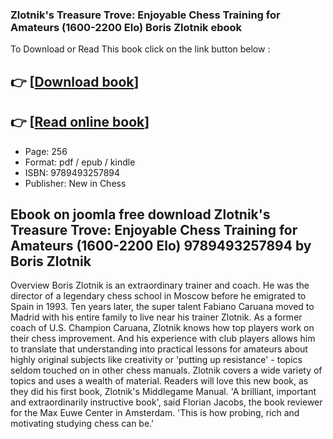 ### Zlotnik's Treasure Trove: Enjoyable Chess Training for Amateurs (1600-2200 Elo) Boris Zlotnik ebook

To Download or Read This book click on the link button below :

## 👉  [**[Download book](http://filesbooks.info/download.php?group=book&from=github.com&id=668073&lnk=1064 "Download book")**]

## 👉  [**[Read online book](http://filesbooks.info/download.php?group=book&from=github.com&id=668073&lnk=1064 "Read online book")**]


* Page: 256
* Format: pdf / epub / kindle
* ISBN: 9789493257894
* Publisher: New in Chess



## Ebook on joomla free download Zlotnik's Treasure Trove: Enjoyable Chess Training for Amateurs (1600-2200 Elo) 9789493257894 by Boris Zlotnik 


Overview
Boris Zlotnik is an extraordinary trainer and coach. He was the director of a legendary chess school in Moscow before he emigrated to Spain in 1993. Ten years later, the super talent Fabiano Caruana moved to Madrid with his entire family to live near his trainer Zlotnik. As a former coach of U.S. Champion Caruana, Zlotnik knows how top players work on their chess improvement. And his experience with club players allows him to translate that understanding into practical lessons for amateurs about highly original subjects like creativity or &#039;putting up resistance&#039; - topics seldom touched on in other chess manuals. Zlotnik covers a wide variety of topics and uses a wealth of material. Readers will love this new book, as they did his first book, Zlotnik&#039;s Middlegame Manual. &#039;A brilliant, important and extraordinarily instructive book&#039;, said Florian Jacobs, the book reviewer for the Max Euwe Center in Amsterdam. &#039;This is how probing, rich and motivating studying chess can be.&#039;



